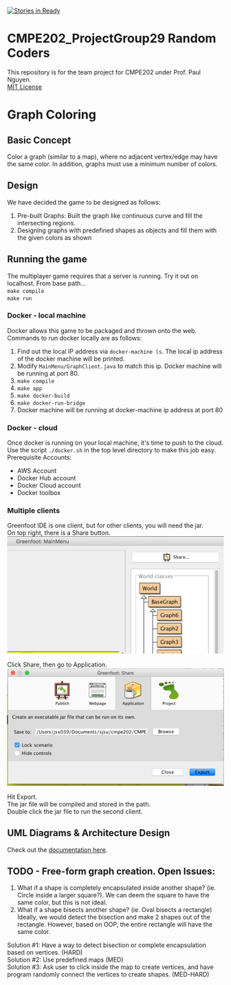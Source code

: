 [![Stories in Ready](https://badge.waffle.io/veereshkamble/CMPE202_ProjectGroup29.png?label=ready&title=Ready)](https://waffle.io/veereshkamble/CMPE202_ProjectGroup29)
# CMPE202_ProjectGroup29 Random Coders
This repository is for the team project for CMPE202 under Prof. Paul Nguyen.  
[MIT License](./LICENSE)

# Graph Coloring  

## Basic Concept  
Color a graph (similar to a map), where no adjacent vertex/edge may have the same color.  In addition, graphs must use a minimum number of colors.  

## Design

We have decided the game to be designed as follows:  
1. Pre-built Graphs: Built the graph like continuous curve and fill the intersecting regions.  
2. Designing graphs with predefined shapes as objects and fill them with the given colors as shown  

## Running the game  

The multiplayer game requires that a server is running.  Try it out on localhost.
From base path...  
`make compile`  
`make run`  

### Docker -  local machine
Docker allows this game to be packaged and thrown onto the web.
Commands to run docker locally are as follows:  

1. Find out the local IP address via `docker-machine ls`.  The local ip address of the docker machine will be printed.  
2. Modify `MainMenu/GraphClient.java` to match this ip.  Docker machine will be running at port 80.
2. `make compile`  
3. `make app`  
4. `make docker-build`  
5. `make docker-run-bridge`
6. Docker machine will be running at docker-machine ip address at port 80  

### Docker - cloud
Once docker is running on your local machine, it's time to push to the cloud.
Use the script `./docker.sh` in the top level directory to make this job easy.
Prerequisite Accounts:
* AWS Account  
* Docker Hub account  
* Docker Cloud account  
* Docker toolbox  


### Multiple clients
Greenfoot IDE is one client, but for other clients, you will need the jar.  
On top right, there is a Share button.  
![Share button](./docImgs/share.png)

Click Share, then go to Application.  
![Greenfoot export screen](./docImgs/export.png)

Hit Export.  
The jar file will be compiled and stored in the path.  
Double click the jar file to run the second client.  


## UML Diagrams & Architecture Design
Check out the [documentation here](./UML/README.md).  


## TODO - Free-form graph creation.  Open Issues:  

1. What if a shape is completely encapsulated inside another shape?  (ie. Circle inside a larger square?).  We can deem the square to have the same color, but this is not ideal.  
2. What if a shape bisects another shape?  (ie. Oval bisects a rectangle)  Ideally, we would detect the bisection and make 2 shapes out of the rectangle.  However, based on OOP, the entire rectangle will have the same color.  

Solution #1: Have a way to detect bisection or complete encapsulation based on vertices.  (HARD)  
Solution #2: Use predefined maps (MED)  
Solution #3: Ask user to click inside the map to create vertices, and have program randomly connect the vertices to create shapes. (MED-HARD)  




